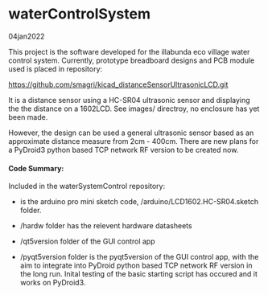 # waterControlSystem

04jan2022

This project is  the software developed for the  illabunda eco village
water control system.  Currently, prototype breadboard designs and PCB
module used is placed in repository:

https://github.com/smagri/kicad_distanceSensorUltrasonicLCD.git

It  is  a  distance  sensor  using a  HC-SR04  ultrasonic  sensor  and
displaying the  the distance on  a 1602LCD. See images/  directroy, no
enclosure has yet been made.

However, the design  can be used a general ultrasonic  sensor based as
an approximate distance measure from 2cm  - 400cm. There are new plans
for a PyDroid3 python based TCP  network RF version to be created now.

#### Code Summary:
Included in the waterSystemControl repository:

* is the arduino pro  mini sketch code, /arduino/LCD1602.HC-SR04.sketch
  folder.

* /hardw folder has the relevent hardware datasheets

* /qt5version folder of the GUI control app

* /pyqt5version folder  is the  pyqt5version of  the GUI  control app,
  with the aim  to integrate into PyDroid python based  TCP network RF
  version  in the  long run.   Inital  testing of  the basic  starting
  script has occured and it works on PyDroid3.

